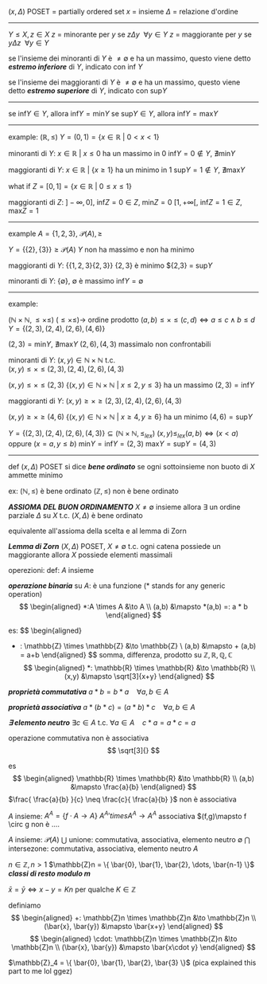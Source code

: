$(x,\Delta)$ POSET = partially ordered set
$x$ = insieme
$\Delta$ = relazione d'ordine

---

$Y \leq X, z \in X$
$z$ = minorante per $y$ se $z \Delta y \ \ \forall y \in Y$
$z$ = maggiorante per $y$ se $y \Delta z \ \ \forall y \in Y$

se l'insieme dei minoranti di $Y$ è $\neq \emptyset$ e ha un massimo, questo viene detto ***estremo inferiore*** di $Y$, indicato con $\text{inf} \ Y$

se l'insieme dei maggioranti di $Y$ è $\neq \emptyset$ e ha un massimo, questo viene detto ***estremo superiore*** di $Y$, indicato con $\text{sup}Y$

--- 
se $\text{inf}Y \in Y$, allora $\text{inf}Y = \text{min}Y$
se $\text{sup}Y \in Y$, allora $\text{inf}Y = \text{max}Y$

---

example:
$(\mathbb{R}, \leq)$
$Y = (0,1) = \{ x \in \mathbb{R} \  | \ 0 < x < 1 \}$

minoranti di $Y$:
$x \in \mathbb{R} \ | \ x \leq 0$
ha un massimo in $0$
$\text{inf}Y = 0 \notin Y$, $\nexists \text{min}Y$

maggioranti di $Y$:
$x \in \mathbb{R} \ | \ \{ x \geq 1 \}$
ha un minimo in $1$
$\text{sup}Y = 1 \notin Y$, $\nexists \text{max}Y$



what if
$Z = [0,1] = \{ x \in \mathbb{R} \ | \ 0 \leq x \leq 1 \}$

maggioranti di $Z$:
$]- \infty,0]$, $\text{inf}Z = 0 \in Z$, $\text{min}Z = 0$
$[1,+\infty[$, $\text{inf}Z = 1 \in Z$, $\text{max}Z = 1$

---

example
$A = \{ 1,2,3 \}$, $\mathcal{P} (A), \geq$

$Y = \{ \{ 2 \}, \{ 3 \} \} \geq \mathcal{P} (A)$
$Y$ non ha massimo e non ha minimo

maggioranti di $Y$:
$\{  \{ 1,2,3 \}  \{ 2,3 \}\}$
$\{2,3\}$ è minimo
$\{2,3\} = $\text{sup}Y$

minoranti di $Y$:
$\{\emptyset\}$, $\emptyset$ è massimo
$\text{inf}Y = \emptyset$

---

example:

$(\mathbb{N} \times \mathbb{N}, \leq \times \leq)$
$(\leq \times \leq) \to$ ordine prodotto $(a,b) \leq \times \leq (c,d) \iff a \leq c \land b \leq d$
$Y = \{ (2,3), (2,4), (2,6), (4,6) \}$

$(2,3) = \text{min}Y$, $\nexists \text{max}Y$
$(2,6),(4,3)$ massimalo non confrontabili

minoranti di $Y$:
$(x,y) \in \mathbb{N} \times \mathbb{N}$  t.c.  
$(x,y) \leq \times \leq (2,3),(2,4),(2,6),(4,3)$

$(x,y) \leq \times \leq (2,3)$
$\{ (x,y) \in \mathbb{N} \times \mathbb{N} \ | \ x \leq 2, y \leq 3 \}$
ha un massimo $(2,3) = \text{inf}Y$

maggioranti di $Y$:
$(x,y) \geq \times \geq (2,3),(2,4),(2,6),(4,3)$

$(x,y) \geq \times \geq (4,6)$
$\{ (x,y) \in \mathbb{N} \times \mathbb{N} \ | \ x \geq 4, y \geq 6 \}$
ha un minimo $(4,6) = \text{sup}Y$

$Y = \{ (2,3),(2,4),(2,6),(4,3) \} \subseteq (\mathbb{N} \times \mathbb{N}, \leq_{lex})$
$(x,y) \leq_{lex} (a,b) \iff (x < a)$ oppure $(x = a, y\leq b)$
$\text{min}Y = \text{inf}Y = (2,3)$
$\text{max}Y = \text{sup}Y = (4,3)$

---

def
$(x , \Delta)$ POSET
si dice ***bene ordinato*** se ogni sottoinsieme non buoto di $X$ ammette minimo

ex:
$(\mathbb{N}, \leq)$ è bene ordinato
$(\mathbb{Z}, \leq)$ non è bene ordinato

***ASSIOMA DEL BUON ORDINAMENTO*** 
$X \neq \emptyset$ insieme
allora $\exists$ un ordine parziale $\Delta$ su $X$   t.c.   $(X, \Delta)$ è bene ordinato

equivalente all'assioma della scelta e al lemma di Zorn

***Lemma di Zorn***
$(X, \Delta)$ POSET, $X \neq \emptyset$  t.c.  ogni catena possiede un maggiorante allora $X$ possiede elementi massimali

operezioni:
def:
$A$ insieme

***operazione binaria*** su $A$:
è una funzione (* stands for any generic operation)
$$
\begin{aligned}
*:A \times A &\to A \\
(a,b) &\mapsto *(a,b) =: a * b
\end{aligned}
$$

es:
$$
\begin{aligned}
+ : \mathbb{Z} \times \mathbb{Z} &\to \mathbb{Z} \\
(a,b) &\mapsto + (a,b) = a+b
\end{aligned}
$$
somma, differenza, prodotto su $\mathbb{Z},\mathbb{R},\mathbb{Q},\mathbb{C}$
$$
\begin{aligned}
*: \mathbb{R} \times \mathbb{R} &\to \mathbb{R} \\
(x,y) &\mapsto \sqrt[3]{x+y}
\end{aligned}
$$

***proprietà commutativa***
$a * b= b * a \ \ \ \ \forall a,b \in A$

***proprietà associativa***
$a * (b * c) = (a * b) * c \ \ \ \ \forall a,b \in A$

***$\exists$ elemento neutro***
$\exists c \in A$  t.c.  $\forall a \in A \ \ \ \ c * a = a * c = a$


operazione commutativa non è associativa
$$
\sqrt[3]{}
$$

es
$$
\begin{aligned}
\mathbb{R} \times \mathbb{R} &\to \mathbb{R}
\\
(a,b) &\mapsto \frac{a}{b}
\end{aligned}
$$
$\frac{ \frac{a}{b} }{c} \neq \frac{c}{ \frac{a}{b} }$ non è associativa

$A$ insieme:
$A^A = \{f \cdot A \to A \}$
$A^A 'times A^A \to A^A$ associativa
$(f,g)\mapsto f \circ g non è ....


$A$ insieme:
$\mathcal{P}(A)$
$\bigcup$ unione: commutativa, associativa, elemento neutro $\emptyset$
$\bigcap$ intersezone: commutativa, associativa, elemento neutro $A$

$n \in \mathbb{Z}, n > 1$
$\mathbb{Z}n = \{ \bar{0}, \bar{1}, \bar{2}, \dots, \bar{n-1} \}$
***classi di resto modulo m***

$\bar{x} = \bar{y} \iff x - y = Kn$ per qualche $K \in \mathbb{Z}$

definiamo
$$
\begin{aligned}
+: \mathbb{Z}n \times \mathbb{Z}n &\to \mathbb{Z}n
\\
(\bar{x}, \bar{y}) &\mapsto \bar{x+y}
\end{aligned}
$$
$$
\begin{aligned}
\cdot: \mathbb{Z}n \times \mathbb{Z}n &\to \mathbb{Z}n
\\
(\bar{x}, \bar{y}) &\mapsto \bar{x\cdot y}
\end{aligned}
$$

$\mathbb{Z}_4 = \{ \bar{0}, \bar{1}, \bar{2}, \bar{3} \}$
(pica explained this part to me lol ggez)

